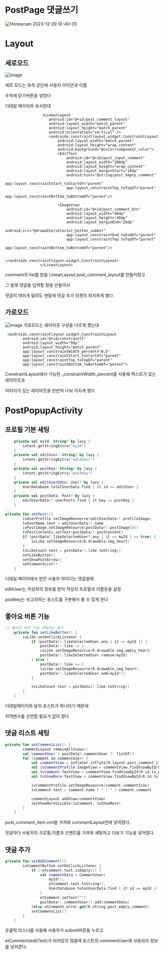 PostPage 댓글쓰기
=
![Honeycam 2023-12-29 10-40-35](https://github.com/Guri999/codekata/assets/116724657/e93b533c-5bef-4dec-9348-7d578708827f)

# Layout
## 세로모드
![image](https://github.com/heesoo-park/TeamAssignment3_2/assets/116724657/15eb026e-cf2e-44c2-a674-8b6fdfeb8eb1)

세로 모드는 좌측 상단에 사용자 아이콘과 이름

우측에 닫기버튼을 넣었다

디테일 페이지와 유사한대

```
                 <LinearLayout
                    android:id="@+id/post_comment_layout"
                    android:layout_width="match_parent"
                    android:layout_height="match_parent"
                    android:orientation="vertical" />
                    <androidx.constraintlayout.widget.ConstraintLayout
                        android:layout_width="match_parent"
                        android:layout_height="wrap_content"
                        android:background="@color/component_color">
                        <EditText
                            android:id="@+id/post_input_comment"
                            android:layout_width="280dp"
                            android:layout_height="wrap_content"
                            android:layout_marginStart="10dp"
                            android:hint="@string/post_empty_comment"
                            app:layout_constraintStart_toStartOf="parent"
                            app:layout_constraintTop_toTopOf="parent"
                            app:layout_constraintBottom_toBottomOf="parent"/>

                        <ImageView
                            android:id="@+id/post_comment_btn"
                            android:layout_width="40dp"
                            android:layout_height="40dp"
                            android:layout_marginEnd="20dp"
                            android:src="@drawable/selector_button_submit"
                            app:layout_constraintEnd_toEndOf="parent"
                            app:layout_constraintTop_toTopOf="parent"
                            app:layout_constraintBottom_toBottomOf="parent"/>

                    </androidx.constraintlayout.widget.ConstraintLayout>
                </LinearLayout>

```
comment의 list를 받을 LinearLayout post_comment_layout를 만들어줬고

그 밑에 댓글을 입력할 창을 만들어서

댓글이 여러개 달려도 맨밑에 댓글 추가 위젯이 위치하게 했다.

## 가로모드
![image](https://github.com/heesoo-park/TeamAssignment3_2/assets/116724657/c734c2fe-a427-4e38-a117-04aafc5efc7b)
가로모드는 레이아웃 구성을 다르게 했는대

```
 <androidx.constraintlayout.widget.ConstraintLayout
        android:id="@+id/constraint1"
        android:layout_width="0dp"
        android:layout_height="match_parent"
        app:layout_constraintWidth_percent="0.5"
        app:layout_constraintStart_toStartOf="parent"
        app:layout_constraintTop_toTopOf="parent"
        app:layout_constraintBottom_toBottomOf="parent">
```
ConstraintLayout에서 가능한 _constraintWidth_percent를 사용해 텍스트가 있는 레이아웃과

이미지가 있는 레이아웃을 반반씩 나눠 가지게 했다

# PostPopupActivity

## 프로필 기본 세팅
```kotlin
    private val myId: String? by lazy {
        intent.getStringExtra("myId")
    }
    private val editUser: String? by lazy {
        intent.getStringExtra("editUser")
    }
    private val postKey: String? by lazy {
        intent.getStringExtra("postKey")
    }
    private val editUserData: User? by lazy {
        UserDatabase.totalUserData.find { it.id == editUser }
    }
    private val postData: Post? by lazy {
        editUserData!!.userPosts.find { it.key == postKey }
    }
...
private fun setPost(){
        ivUserProfile.setImageResource(editUserData!!.profileImage)
        tvUserName.text = editUserData!!.name
        ivPostImage.setImageResource(postData!!.postImage[0])
        tvPostContents.setText(postData!!.postContent)
        if (postData?.likeSelectedUser?.any { it == myId } == true) {
            ivLike.setImageResource(R.drawable.img_heart)
        }
        tvLikeCount.text = postData!!.like.toString()
        setLikeButton()
        setShowPostArrow()
        setCommentList()
    }
```
디테일 페이지에서 받은 사용자 아이디는 댓글쓸때

editUser는 작성자의 정보를 받아 작성자 프로필과 이름등을 설정

postkey는 보고자하는 포스트를 구분해서 볼 수 있게 한다

## 좋아요 버튼 기능

```kotlin
// 좋아요 버튼 기능 세팅하는 함수
    private fun setLikeButton() {
        ivLike.setOnClickListener {
            if (postData!!.likeSelectedUser.any { it == myId }) {
                postData!!.like -= 1
                ivLike.setImageResource(R.drawable.img_empty_heart)
                postData!!.likeSelectedUser.remove(myId)
            } else {
                postData!!.like += 1
                ivLike.setImageResource(R.drawable.img_heart)
                postData!!.likeSelectedUser.add(myId!!)
            }

            tvLikeCount.text = postData!!.like.toString()
        }
    }
```
디테일페이지와 달리 포스트가 하나이기 때문에

지역변수를 선언할 필요가 없어 졌다

## 댓글 리스트 세팅

```kotlin
private fun setCommentList() {
        commentLayout.removeAllViews()
        val commentUser = postData?.commentUser ?: listOf()
        for (comment in commentUser) {
            val commentView = inflater.inflate(R.layout.post_comment_item, commentLayout, false)
            val ivCommentProfile:ImageView = commentView.findViewById(R.id.iv_post_comment_icon)
            val tvComment:TextView = commentView.findViewById(R.id.tv_post_comment)
            val tvShowMore:TextView = commentView.findViewById(R.id.tv_post_show_more)

            ivCommentProfile.setImageResource(comment.commentIcon)
            tvComment.text = comment.name + " : " + comment.comment

            commentLayout.addView(commentView)
            setShowMoreVisible(tvComment, tvShowMore)
        }
    }
```
post_comment_item.xml을 가져와 commentLayout안에 넣어줬다.

댓글마다 사용자의 프로필,이름과 코맨트를 가져와 세팅하고 더보기 기능을 넣어줬다.

## 댓글 추가
```kotlin
private fun setAddComment(){
        ivCommentButton.setOnClickListener {
            if (!etComment.text.isEmpty()) {
                val commentData = CommentUser(
                    myId!!,
                    etComment.text.toString(),
                    UserDatabase.totalUserData.find { it.id == myId }!!.profileImage
                )
                etComment.setText("")
                postData!!.commentUser!!.add(commentData)
            }else etComment.error.get(R.string.post_empty_comment)
            setCommentList()
        }
    }
```
온클릭 리스너를 사용해 사용자가 submit버튼을 누르고

etComment(editText)가 비어있지 않을때 포스트의 commentUser에 사용자의 정보를 넣어준다.
